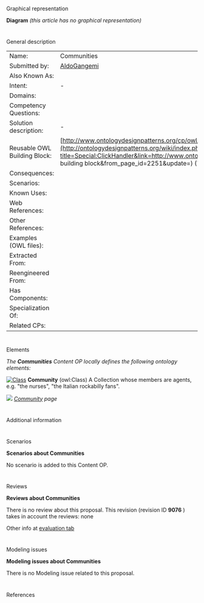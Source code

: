 # 

 Graphical representation



__Diagram__ 
_(this article has no graphical representation)_ 




# 

 General description




|  |  |
| --- | --- |
|  Name:  |  Communities  |
|  Submitted by:  | [AldoGangemi](../User/AldoGangemi "User:AldoGangemi")  |
|  Also Known As:  |  |
|  Intent:  |  -  |
|  Domains:  |  |
|  Competency Questions:  |  |
|  Solution description:  |  -  |
|  Reusable OWL Building Block:  | [http://www.ontologydesignpatterns.org/cp/owl/communities.owl](http://ontologydesignpatterns.org/wiki/index.php?title=Special:ClickHandler&link=http://www.ontologydesignpatterns.org/cp/owl/communities.owl&message=OWL building block&from_page_id=2251&update=)  (704)  |
|  Consequences:  |  |
|  Scenarios:  |  |
|  Known Uses:  |  |
|  Web References:  |  |
|  Other References:  |  |
|  Examples (OWL files):  |  |
|  Extracted From:  |  |
|  Reengineered From:  |  |
|  Has Components:  |  |
|  Specialization Of:  |  |
|  Related CPs:  |  |



  





# 

 Elements



_The
 __Communities__ 
 Content OP locally defines the following ontology elements:_ 





[![Class](../images/thumb/2/27/Class.gif/20px-Class.gif)](../Image/Class.gif "Class")
__Community__ 
 (owl:Class) A Collection whose members are agents, e.g. "the nurses", "the Italian rockabilly fans".
 
[![](../images/thumb/8/87/ArrowRight.gif/11px-ArrowRight.gif)](../Image/ArrowRight.gif "ArrowRight.gif")
_[Community](../Submissions/Communities/Community "Submissions:Communities/Community") 
 page_ 


# 

 Additional information



# 

 Scenarios




__Scenarios about Communities__ 


 No scenario is added to this Content OP.
 




# 

 Reviews




__Reviews about Communities__ 


 There is no review about this proposal.
This revision (revision ID
 __9076__ 
 ) takes in account the reviews: none
 



 Other info at
 [evaluation tab](http://ontologydesignpatterns.org/wiki/index.php?title=Submissions:Communities&action=evaluation "http://ontologydesignpatterns.org/wiki/index.php?title=Submissions:Communities&action=evaluation") 





  





# 

 Modeling issues




__Modeling issues about Communities__ 


 There is no Modeling issue related to this proposal.
 




  





# 

 References